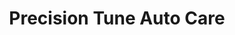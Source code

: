 ---
title: "Precision Tune Auto Care"
url: /charlotte/precision-tune-auto-care/
shop: car repair
---